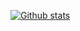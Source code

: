 [![Github stats](https://github-readme-stats.vercel.app/api?username=RadSnoozy&theme=dark&count_private=true&include_all_commits=true&show_icons=true)](#)
